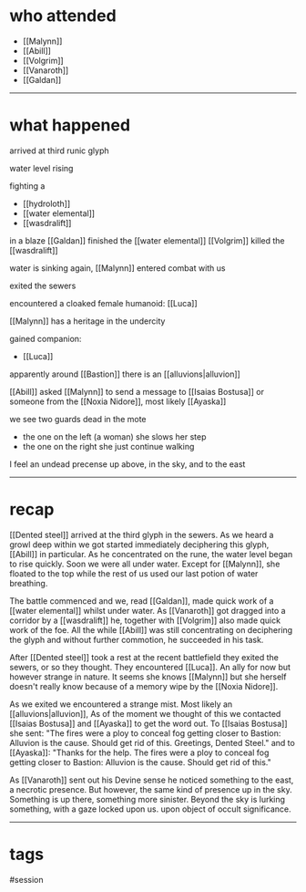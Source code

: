 # who attended

- [[Malynn]]
- [[Abill]]
- [[Volgrim]]
- [[Vanaroth]]
- [[Galdan]]

---
# what happened

arrived at third runic glyph

water level rising

fighting a 
- [[hydroloth]]
- [[water elemental]]
- [[wasdralift]]

in a blaze [[Galdan]] finished the [[water elemental]]
[[Volgrim]] killed the [[wasdralift]]

water is sinking again, [[Malynn]] entered combat with us

exited the sewers

encountered a cloaked female humanoid: [[Luca]]

[[Malynn]] has a heritage in the undercity

gained companion:
- [[Luca]]

apparently around [[Bastion]] there is an [[alluvions|alluvion]] 

[[Abill]] asked [[Malynn]] to send a message to [[Isaias Bostusa]] or someone from the [[Noxia Nidore]], most likely [[Ayaska]]

we see two guards dead in the mote
- the one on the left (a woman) she slows her step
- the one on the right she just continue walking

I feel an undead precense up above, in the sky, and to the east 

---
# recap

[[Dented steel]] arrived at the third glyph in the sewers. As we heard a growl deep within we got started immediately deciphering this glyph, [[Abill]] in particular. As he concentrated on the rune, the water level began to rise quickly. Soon we were all under water. Except for [[Malynn]], she floated to the top while the rest of us used our last potion of water breathing. 

The battle commenced and we, read [[Galdan]], made quick work of a [[water elemental]] whilst under water. As [[Vanaroth]] got dragged into a corridor by a [[wasdralift]] he, together with [[Volgrim]] also made quick work of the foe. All the while [[Abill]] was still concentrating on  deciphering the glyph and without further commotion, he succeeded in his task.

After [[Dented steel]] took a rest at the recent battlefield they exited the sewers, or so they thought. They encountered [[Luca]]. An ally for now but however strange in nature. It seems she knows [[Malynn]] but she herself doesn't really know because of a memory wipe by the [[Noxia Nidore]]. 

As we exited we encountered a strange mist. Most likely an [[alluvions|alluvion]], As of the moment we thought of this we contacted [[Isaias Bostusa]] and [[Ayaska]] to get the word out. To [[Isaias Bostusa]] she sent: "The fires were a ploy to conceal fog getting closer to Bastion: Alluvion is the cause. Should get rid of this. Greetings, Dented Steel." and to [[Ayaska]]: "Thanks for the help. The fires were a ploy to conceal fog getting closer to Bastion: Alluvion is the cause. Should get rid of this."

As [[Vanaroth]] sent out his Devine sense he noticed something to the east, a necrotic presence. But however, the same kind of presence up in the sky. Something is up there, something more sinister. Beyond the sky is lurking something, with a gaze locked upon us. upon object of occult significance. 

---
# tags

#session
